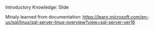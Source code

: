 Introductory Knowledge: Slide 

Minaly learned from documentation: 
https://learn.microsoft.com/en-us/sql/linux/sql-server-linux-overview?view=sql-server-ver16